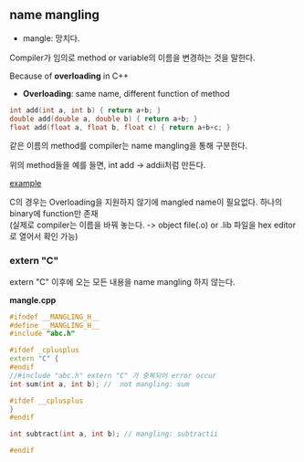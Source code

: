 ## name mangling
  * mangle: 망치다.
  
Compiler가 임의로 method or variable의 이름을 변경하는 것을 말한다.

Because of **overloading** in C++
  * **Overloading**: same name, different function of method
  ```c++
  int add(int a, int b) { return a+b; }
  double add(double a, double b) { return a+b; }
  float add(float a, float b, float c) { return a+b+c; }
  ```
 같은 이름의 method를 compiler는 name mangling을 통해 구분한다.
 
 위의 method들을 예를 들면, int add -> addii처럼 만든다.
 
 [example](https://en.wikipedia.org/wiki/Name_mangling#How_different_compilers_mangle_the_same_functions)
 
 C의 경우는 Overloading을 지원하지 않기에 mangled name이 필요없다. 하나의 binary에 function만 존재  
  (실제로 compiler는 이름을 바꿔 놓는다. -> object file(.o) or .lib 파일을 hex editor로 열어서 확인 가능)
 
 ### extern "C"
 extern "C" 이후에 오는 모든 내용을 name mangling 하지 않는다.
 
 **mangle.cpp**
 ```c++
#ifndef __MANGLING_H__ 
#define __MANGLING_H__
#include "abc.h" 

#ifdef _cplusplus 
extern "C" {
#endif 
//#include "abc.h" extern "C" 가 중복되어 error occur
int sum(int a, int b); //  not mangling: sum

#ifdef __cplusplus 
} 
#endif 

int subtract(int a, int b); // mangling: subtractii

#endif
```
